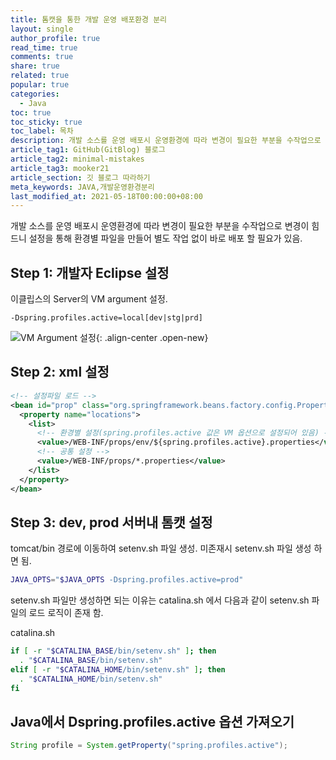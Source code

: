 ```yaml
---
title: 톰캣을 통한 개발 운영 배포환경 분리
layout: single
author_profile: true
read_time: true
comments: true
share: true
related: true
popular: true
categories:
  - Java
toc: true
toc_sticky: true
toc_label: 목차
description: 개발 소스를 운영 배포시 운영환경에 따라 변경이 필요한 부분을 수작업으로 변경이 힘드니 설정을 통해 환경별 파일을 만들어 별도 작업 없이 바로 배포 할 필요가 있음
article_tag1: GitHub(GitBlog) 블로그
article_tag2: minimal-mistakes
article_tag3: mooker21
article_section: 깃 블로그 따라하기
meta_keywords: JAVA,개발운영환경분리
last_modified_at: 2021-05-18T00:00:00+08:00
---
```


개발 소스를 운영 배포시 운영환경에 따라 변경이 필요한 부분을 수작업으로 변경이 힘드니 설정을 통해 환경별 파일을 만들어 별도 작업 없이 바로 배포 할 필요가 있음.

## Step 1: 개발자 Eclipse 설정

이클립스의 Server의 VM argument 설정.

```
-Dspring.profiles.active=local[dev|stg|prd]
```

![VM Argument 설정](https://user-images.githubusercontent.com/83876951/119008811-74909a00-b9cd-11eb-9a6b-3d9114ef5b2f.png){: .align-center .open-new}

## Step 2: xml 설정

```xml
<!-- 설정파일 로드 -->
<bean id="prop" class="org.springframework.beans.factory.config.PropertiesFactoryBean">
  <property name="locations">
    <list>
      <!-- 환경별 설정(spring.profiles.active 값은 VM 옵션으로 설정되어 있음) -->
      <value>/WEB-INF/props/env/${spring.profiles.active}.properties</value>
      <!-- 공통 설정 -->
      <value>/WEB-INF/props/*.properties</value>
    </list>
  </property>
</bean>
```

## Step 3: dev, prod 서버내 톰캣 설정

tomcat/bin 경로에 이동하여 setenv.sh 파일 생성. 미존재시 setenv.sh 파일 생성 하면 됨.

```bash
JAVA_OPTS="$JAVA_OPTS -Dspring.profiles.active=prod"
```

setenv.sh 파일만 생성하면 되는 이유는 catalina.sh 에서 다음과 같이 setenv.sh 파일의 로드 로직이 존재 함.

catalina.sh

```bash
if [ -r "$CATALINA_BASE/bin/setenv.sh" ]; then
  . "$CATALINA_BASE/bin/setenv.sh"
elif [ -r "$CATALINA_HOME/bin/setenv.sh" ]; then
  . "$CATALINA_HOME/bin/setenv.sh"
fi
```

## Java에서 Dspring.profiles.active 옵션 가져오기

```java
String profile = System.getProperty("spring.profiles.active");
```
